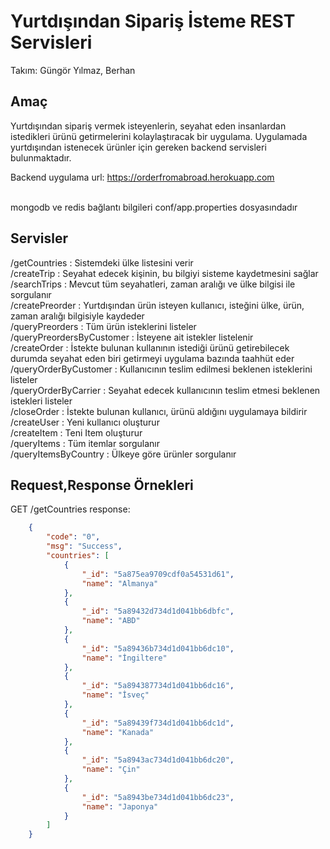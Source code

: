 # Yurtdışından Sipariş İsteme REST Servisleri

Takım: Güngör Yılmaz, Berhan

## Amaç

Yurtdışından sipariş vermek isteyenlerin, seyahat eden insanlardan istedikleri ürünü getirmelerini kolaylaştıracak bir uygulama.
Uygulamada yurtdışından istenecek ürünler için gereken backend servisleri bulunmaktadır.

Backend uygulama url: https://orderfromabroad.herokuapp.com <br /><br />

mongodb ve redis bağlantı bilgileri conf/app.properties dosyasındadır

## Servisler

 /getCountries   : Sistemdeki ülke listesini verir <br />
 /createTrip     : Seyahat edecek kişinin, bu bilgiyi sisteme kaydetmesini sağlar <br />
 /searchTrips    : Mevcut tüm seyahatleri, zaman aralığı ve ülke bilgisi ile sorgulanır <br />
 /createPreorder : Yurtdışından ürün isteyen kullanıcı, isteğini ülke, ürün, zaman aralığı bilgisiyle kaydeder <br />
 /queryPreorders : Tüm ürün isteklerini listeler  <br />
 /queryPreordersByCustomer  : İsteyene ait istekler listelenir  <br />
 /createOrder :  İstekte bulunan kullanının istediği ürünü getirebilecek durumda seyahat eden biri getirmeyi uygulama bazında taahhüt eder <br />
 /queryOrderByCustomer : Kullanıcının teslim edilmesi beklenen isteklerini listeler <br />
 /queryOrderByCarrier  : Seyahat edecek kullanıcının teslim etmesi beklenen istekleri listeler <br />
 /closeOrder : İstekte bulunan kullanıcı, ürünü aldığını uygulamaya bildirir <br />
 /createUser : Yeni kullanıcı oluşturur  <br />
 /createItem : Teni Item oluşturur  <br />
 /queryItems : Tüm itemlar sorgulanır  <br />
 /queryItemsByCountry : Ülkeye göre ürünler sorgulanır


## Request,Response Örnekleri

GET /getCountries response:
```json
    {
        "code": "0",
        "msg": "Success",
        "countries": [
            {
                "_id": "5a875ea9709cdf0a54531d61",
                "name": "Almanya"
            },
            {
                "_id": "5a89432d734d1d041bb6dbfc",
                "name": "ABD"
            },
            {
                "_id": "5a89436b734d1d041bb6dc10",
                "name": "İngiltere"
            },
            {
                "_id": "5a894387734d1d041bb6dc16",
                "name": "İsveç"
            },
            {
                "_id": "5a89439f734d1d041bb6dc1d",
                "name": "Kanada"
            },
            {
                "_id": "5a8943ac734d1d041bb6dc20",
                "name": "Çin"
            },
            {
                "_id": "5a8943be734d1d041bb6dc23",
                "name": "Japonya"
            }
        ]
    }
```